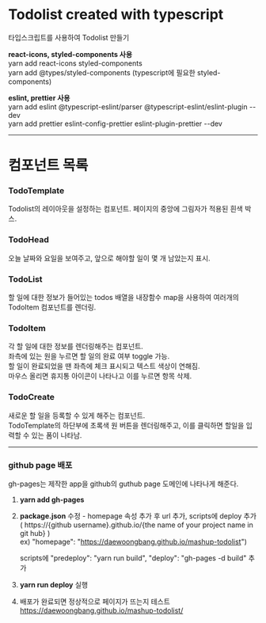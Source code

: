 # Todolist created with typescript

타입스크립트를 사용하여 Todolist 만들기

**react-icons, styled-components 사용**  
yarn add react-icons styled-components  
yarn add @types/styled-components (typescript에 필요한 styled-components)

**eslint, prettier 사용**  
yarn add eslint @typescript-eslint/parser @typescript-eslint/eslint-plugin --dev  
yarn add prettier eslint-config-prettier eslint-plugin-prettier --dev

<hr>

# 컴포넌트 목록

### TodoTemplate

Todolist의 레이아웃을 설정하는 컴포넌트. 페이지의 중앙에 그림자가 적용된 흰색 박스.

### TodoHead

오늘 날짜와 요일을 보여주고, 앞으로 해야할 일이 몇 개 남았는지 표시.

### TodoList

할 일에 대한 정보가 들어있는 todos 배열을 내장함수 map을 사용하여 여러개의 TodoItem 컴포넌트를 렌더링.

### TodoItem

각 할 일에 대한 정보를 렌더링해주는 컴포넌트.  
좌측에 있는 원을 누르면 할 일의 완료 여부 toggle 가능.  
할 일이 완료되었을 땐 좌측에 체크 표시되고 텍스트 색상이 연해짐.  
마우스 올리면 휴지통 아이콘이 나타나고 이를 누르면 항목 삭제.

### TodoCreate

새로운 할 일을 등록할 수 있게 해주는 컴포넌트.  
TodoTemplate의 하단부에 초록색 원 버튼을 렌더링해주고, 이를 클릭하면 할일을 입력할 수 있는 폼이 나타남.

<hr>

### github page 배포

gh-pages는 제작한 app을 github의 guthub page 도메인에 나타나게 해준다.

1. **yarn add gh-pages**

2. **package.json** 수정 - homepage 속성 추가 후 url 추가, scripts에 deploy 추가  
   ( https://{github username}.github.io/{the name of your project name in git hub} )  
    ex) "homepage": "https://daewoongbang.github.io/mashup-todolist")

   scripts에 "predeploy": "yarn run build", "deploy": "gh-pages -d build" 추가

3. **yarn run deploy** 실행

4. 배포가 완료되면 정상적으로 페이지가 뜨는지 테스트  
   <https://daewoongbang.github.io/mashup-todolist/>
